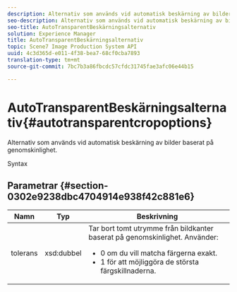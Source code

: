 ```yaml
---
description: Alternativ som används vid automatisk beskärning av bilder baserat på genomskinlighet.
seo-description: Alternativ som används vid automatisk beskärning av bilder baserat på genomskinlighet.
seo-title: AutoTransparentBeskärningsalternativ
solution: Experience Manager
title: AutoTransparentBeskärningsalternativ
topic: Scene7 Image Production System API
uuid: 4c3d365d-e011-4f38-bea7-68cf0cba7893
translation-type: tm+mt
source-git-commit: 7bc7b3a86fbcdc57cfdc31745fae3afc06e44b15

---
```



# AutoTransparentBeskärningsalternativ{#autotransparentcropoptions}

Alternativ som används vid automatisk beskärning av bilder baserat på genomskinlighet.

Syntax

## Parametrar {#section-0302e9238dbc4704914e938f42c881e6}

<table id="table_F6A0DBA37F704C2097C617A0A6767566"> 
 <thead> 
  <tr> 
   <th colname="col1" class="entry"> Namn </th> 
   <th colname="col2" class="entry"> Typ </th> 
   <th colname="col3" class="entry"> Beskrivning </th> 
  </tr> 
 </thead>
 <tbody> 
  <tr> 
   <td colname="col1"> <span class="codeph"> tolerans</span> </td> 
   <td colname="col2"> <span class="codeph"> xsd:dubbel</span> </td> 
   <td colname="col3">Tar bort tomt utrymme från bildkanter baserat på genomskinlighet. Använder: 
    <ul id="ul_FE5423B857AE43FCBA7A9AEA76C754CC">
     <li id="li_01E3BD0AB8DA4C408B47CB02B269404A">0 om du vill matcha färgerna exakt. </li>
     <li id="li_FCE21384265D4ECE9C0D785F1BB32C3A">1 för att möjliggöra de största färgskillnaderna. </li>
    </ul></td> 
  </tr> 
 </tbody> 
</table>

